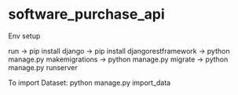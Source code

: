 # software_purchase_api

Env setup

run
-> pip install django
-> pip install djangorestframework
-> python manage.py makemigrations
-> python manage.py migrate
-> python manage.py runserver


To import Dataset:
python manage.py import_data

